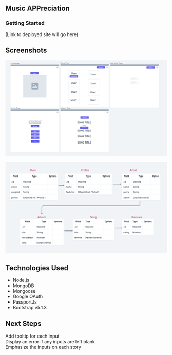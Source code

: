 ## Music APPreciation

### Getting Started
(Link to deployed site will go here)


## Screenshots
![Initial wireframe](public/assets/Screen%20Shot%202022-03-03%20at%209.41.13%20PM.png)

![Inital ERD](public/assets/Screen%20Shot%202022-03-04%20at%2011.06.12%20AM.png)

## Technologies Used
* Node.js
* MongoDB
* Mongoose
* Google OAuth
* PassportJs
* Bootstrap v5.1.3


## Next Steps 
Add tooltip for each input\
Display an error if any inputs are left blank\
Emphasize the inputs on each story